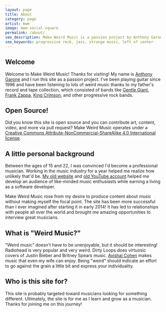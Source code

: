 ```yaml
---
layout: page
title: About
category: page
artist: mwm
image: mwm-social-square
permalink: /about/
seo_description: Make Weird Music is a passion project by Anthony Garone showcasing unique and interesting lesser-known musicians.
seo_keywords: progressive rock, jazz, strange music, left of center
---
```

## Welcome

Welcome to Make Weird Music! Thanks for visiting! My name is [Anthony Garone](/discover/anthony-garone) and I run this site as a passion project. I've been playing guitar since 1996 and have been listening to lots of weird music thanks to my father's record and tape collection, which consisted of bands like [Gentle Giant](/discover/gentle-giant), [Frank Zappa](/discover/frank-zappa), [King Crimson](/discover/king-crimson), and other progressive rock bands.

## Open Source!

Did you know this site is open source and you can contribute art, content, video, and more via pull request? Make Weird Music operates under a [Creative Commons Attribute-NonCommercial-ShareAlike 4.0 International license](http://creativecommons.org/licenses/by-nc-sa/4.0/).

## A little personal background

Between the ages of 15 and 22, I was convinced I'd become a professional musician. Working in the music industry for a year helped me realize how unlikely that'd be. [My old website](http://garone.org) and [old YouTube account](http://youtube.com/agarone) helped me develop an audience of like-minded music enthusiasts while earning a living as a software developer.

Make Weird Music rose from my desire to produce content about music without making myself the focal point. The site has been more successful than I ever imagined after starting it in early 2014! It has led to relationships with people all over the world and brought me amazing opportunities to interview great musicians.

## What is "Weird Music?"

"Weird music" doesn't have to be unenjoyable, but it should be interesting! Radiohead is very popular and very weird. Dirty Loops does virtuosic covers of Justin Bieber and Britney Spears music. [Avishai Cohen](/discover/avishai-cohen) makes music that even my wife can enjoy. Being "weird" should indicate an effort to go against the grain a little bit and express your individuality.

## Who is this site for?

This site is probably targeted toward musicians looking for something different. Ultimately, the site is for me as I learn and grow as a musician. Thanks for joining me on this journey!

